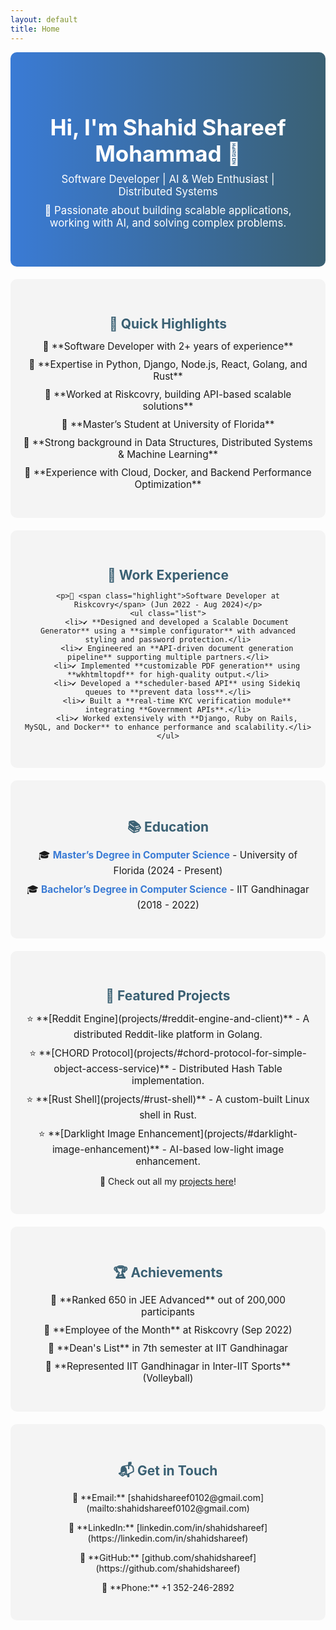 ```yaml
---
layout: default
title: Home
---
```


<style>
.hero {
    text-align: center;
    background: linear-gradient(to right, #3a7bd5, #3a6073);
    color: white;
    max-width: 100%;
    padding: 50px;
    border-radius: 10px;
}

.hero h1 {
    font-size: 2.5em;
    margin-bottom: 10px;
}

.hero p {
    font-size: 1.2em;
    margin: 10px 0;
}

.section {
    padding: 30px 20px;
    border-radius: 10px;
    background-color: #f4f4f4;
    margin: 20px 0;
    text-align: center;
}

.section h2 {
    color: #3a6073;
    margin-bottom: 10px;
}

.list {
    list-style-type: none;
    padding: 0;
}

.list li {
    margin: 10px 0;
    font-size: 1.1em;
}

.highlight {
    color: #3a7bd5;
    font-weight: bold;
}
</style>

<div class="hero">
    <h1>Hi, I'm Shahid Shareef Mohammad 👋</h1>
    <p>Software Developer | AI & Web Enthusiast | Distributed Systems</p>
    <p>🚀 Passionate about building scalable applications, working with AI, and solving complex problems.</p>
</div>

<div class="section">
    <h2>🌟 Quick Highlights</h2>
    <ul class="list">
        <li>🔹 **Software Developer with 2+ years of experience**</li>
        <li>🔹 **Expertise in Python, Django, Node.js, React, Golang, and Rust**</li>
        <li>🔹 **Worked at Riskcovry, building API-based scalable solutions**</li>
        <li>🔹 **Master’s Student at University of Florida**</li>
        <li>🔹 **Strong background in Data Structures, Distributed Systems & Machine Learning**</li>
        <li>🔹 **Experience with Cloud, Docker, and Backend Performance Optimization**</li>
    </ul>
</div>

<div class="section">
    <h2>💼 Work Experience</h2>
    
    <p>📍 <span class="highlight">Software Developer at Riskcovry</span> (Jun 2022 - Aug 2024)</p>
    <ul class="list">
        <li>✔ **Designed and developed a Scalable Document Generator** using a **simple configurator** with advanced styling and password protection.</li>
        <li>✔ Engineered an **API-driven document generation pipeline** supporting multiple partners.</li>
        <li>✔ Implemented **customizable PDF generation** using **wkhtmltopdf** for high-quality output.</li>
        <li>✔ Developed a **scheduler-based API** using Sidekiq queues to **prevent data loss**.</li>
        <li>✔ Built a **real-time KYC verification module** integrating **Government APIs**.</li>
        <li>✔ Worked extensively with **Django, Ruby on Rails, MySQL, and Docker** to enhance performance and scalability.</li>
    </ul>
</div>

<div class="section">
    <h2>📚 Education</h2>
    <ul class="list">
        <li>🎓 <span class="highlight">Master’s Degree in Computer Science</span> - University of Florida (2024 - Present)</li>
        <li>🎓 <span class="highlight">Bachelor’s Degree in Computer Science</span> - IIT Gandhinagar (2018 - 2022)</li>
    </ul>
</div>

<div class="section">
    <h2>🚀 Featured Projects</h2>
    <ul class="list">
        <li>⭐ **[Reddit Engine](projects/#reddit-engine-and-client)** - A distributed Reddit-like platform in Golang.</li>
        <li>⭐ **[CHORD Protocol](projects/#chord-protocol-for-simple-object-access-service)** - Distributed Hash Table implementation.</li>
        <li>⭐ **[Rust Shell](projects/#rust-shell)** - A custom-built Linux shell in Rust.</li>
        <li>⭐ **[Darklight Image Enhancement](projects/#darklight-image-enhancement)** - AI-based low-light image enhancement.</li>
    </ul>
    <p>🔗 Check out all my <a href="{{ site.baseurl }}/projects">projects here</a>!</p>
</div>

<div class="section">
    <h2>🏆 Achievements</h2>
    <ul class="list">
        <li>🏅 **Ranked 650 in JEE Advanced** out of 200,000 participants</li>
        <li>🏅 **Employee of the Month** at Riskcovry (Sep 2022)</li>
        <li>🏅 **Dean's List** in 7th semester at IIT Gandhinagar</li>
        <li>🏅 **Represented IIT Gandhinagar in Inter-IIT Sports** (Volleyball)</li>
    </ul>
</div>

<div class="section">
    <h2>📬 Get in Touch</h2>
    <p>📧 **Email:** [shahidshareef0102@gmail.com](mailto:shahidshareef0102@gmail.com)</p>
    <p>💼 **LinkedIn:** [linkedin.com/in/shahidshareef](https://linkedin.com/in/shahidshareef)</p>
    <p>🐙 **GitHub:** [github.com/shahidshareef](https://github.com/shahidshareef)</p>
    <p>📱 **Phone:** +1 352-246-2892</p>
</div>
